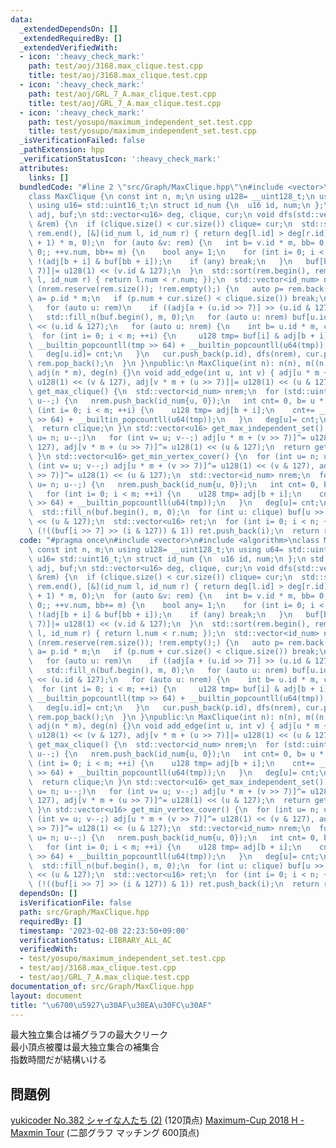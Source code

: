 ```yaml
---
data:
  _extendedDependsOn: []
  _extendedRequiredBy: []
  _extendedVerifiedWith:
  - icon: ':heavy_check_mark:'
    path: test/aoj/3168.max_clique.test.cpp
    title: test/aoj/3168.max_clique.test.cpp
  - icon: ':heavy_check_mark:'
    path: test/aoj/GRL_7_A.max_clique.test.cpp
    title: test/aoj/GRL_7_A.max_clique.test.cpp
  - icon: ':heavy_check_mark:'
    path: test/yosupo/maximum_independent_set.test.cpp
    title: test/yosupo/maximum_independent_set.test.cpp
  _isVerificationFailed: false
  _pathExtension: hpp
  _verificationStatusIcon: ':heavy_check_mark:'
  attributes:
    links: []
  bundledCode: "#line 2 \"src/Graph/MaxClique.hpp\"\n#include <vector>\n#include <algorithm>\n\
    class MaxClique {\n const int n, m;\n using u128= __uint128_t;\n using u64= std::uint64_t;\n\
    \ using u16= std::uint16_t;\n struct id_num {\n  u16 id, num;\n };\n std::vector<u128>\
    \ adj, buf;\n std::vector<u16> deg, clique, cur;\n void dfs(std::vector<id_num>\
    \ &rem) {\n  if (clique.size() < cur.size()) clique= cur;\n  std::sort(rem.begin(),\
    \ rem.end(), [&](id_num l, id_num r) { return deg[l.id] > deg[r.id]; });\n  buf.assign((n\
    \ + 1) * m, 0);\n  for (auto &v: rem) {\n   int b= v.id * m, bb= 0;\n   for (v.num=\
    \ 0;; ++v.num, bb+= m) {\n    bool any= 1;\n    for (int i= 0; i < m; ++i) any&=\
    \ !(adj[b + i] & buf[bb + i]);\n    if (any) break;\n   }\n   buf[bb + (v.id >>\
    \ 7)]|= u128(1) << (v.id & 127);\n  }\n  std::sort(rem.begin(), rem.end(), [&](id_num\
    \ l, id_num r) { return l.num < r.num; });\n  std::vector<id_num> nrem;\n  for\
    \ (nrem.reserve(rem.size()); !rem.empty();) {\n   auto p= rem.back();\n   int\
    \ a= p.id * m;\n   if (p.num + cur.size() < clique.size()) break;\n   nrem.clear();\n\
    \   for (auto u: rem)\n    if ((adj[a + (u.id >> 7)] >> (u.id & 127)) & 1) nrem.emplace_back(u);\n\
    \   std::fill_n(buf.begin(), m, 0);\n   for (auto u: nrem) buf[u.id >> 7]|= u128(1)\
    \ << (u.id & 127);\n   for (auto u: nrem) {\n    int b= u.id * m, cnt= 0;\n  \
    \  for (int i= 0; i < m; ++i) {\n     u128 tmp= buf[i] & adj[b + i];\n     cnt+=\
    \ __builtin_popcountll(tmp >> 64) + __builtin_popcountll(u64(tmp));\n    }\n \
    \   deg[u.id]= cnt;\n   }\n   cur.push_back(p.id), dfs(nrem), cur.pop_back(),\
    \ rem.pop_back();\n  }\n }\npublic:\n MaxClique(int n): n(n), m((n + 127) >> 7),\
    \ adj(n * m), deg(n) {}\n void add_edge(int u, int v) { adj[u * m + (v >> 7)]|=\
    \ u128(1) << (v & 127), adj[v * m + (u >> 7)]|= u128(1) << (u & 127); }\n std::vector<u16>\
    \ get_max_clique() {\n  std::vector<id_num> nrem;\n  for (std::uint16_t u= n;\
    \ u--;) {\n   nrem.push_back(id_num{u, 0});\n   int cnt= 0, b= u * m;\n   for\
    \ (int i= 0; i < m; ++i) {\n    u128 tmp= adj[b + i];\n    cnt+= __builtin_popcountll(tmp\
    \ >> 64) + __builtin_popcountll(u64(tmp));\n   }\n   deg[u]= cnt;\n  }\n  dfs(nrem);\n\
    \  return clique;\n }\n std::vector<u16> get_max_independent_set() {\n  for (int\
    \ u= n; u--;)\n   for (int v= u; v--;) adj[u * m + (v >> 7)]^= u128(1) << (v &\
    \ 127), adj[v * m + (u >> 7)]^= u128(1) << (u & 127);\n  return get_max_clique();\n\
    \ }\n std::vector<u16> get_min_vertex_cover() {\n  for (int u= n; u--;)\n   for\
    \ (int v= u; v--;) adj[u * m + (v >> 7)]^= u128(1) << (v & 127), adj[v * m + (u\
    \ >> 7)]^= u128(1) << (u & 127);\n  std::vector<id_num> nrem;\n  for (std::uint16_t\
    \ u= n; u--;) {\n   nrem.push_back(id_num{u, 0});\n   int cnt= 0, b= u * m;\n\
    \   for (int i= 0; i < m; ++i) {\n    u128 tmp= adj[b + i];\n    cnt+= __builtin_popcountll(tmp\
    \ >> 64) + __builtin_popcountll(u64(tmp));\n   }\n   deg[u]= cnt;\n  }\n  dfs(nrem);\n\
    \  std::fill_n(buf.begin(), m, 0);\n  for (int u: clique) buf[u >> 7]|= u128(1)\
    \ << (u & 127);\n  std::vector<u16> ret;\n  for (int i= 0; i < n; ++i)\n   if\
    \ (!((buf[i >> 7] >> (i & 127)) & 1)) ret.push_back(i);\n  return ret;\n }\n};\n"
  code: "#pragma once\n#include <vector>\n#include <algorithm>\nclass MaxClique {\n\
    \ const int n, m;\n using u128= __uint128_t;\n using u64= std::uint64_t;\n using\
    \ u16= std::uint16_t;\n struct id_num {\n  u16 id, num;\n };\n std::vector<u128>\
    \ adj, buf;\n std::vector<u16> deg, clique, cur;\n void dfs(std::vector<id_num>\
    \ &rem) {\n  if (clique.size() < cur.size()) clique= cur;\n  std::sort(rem.begin(),\
    \ rem.end(), [&](id_num l, id_num r) { return deg[l.id] > deg[r.id]; });\n  buf.assign((n\
    \ + 1) * m, 0);\n  for (auto &v: rem) {\n   int b= v.id * m, bb= 0;\n   for (v.num=\
    \ 0;; ++v.num, bb+= m) {\n    bool any= 1;\n    for (int i= 0; i < m; ++i) any&=\
    \ !(adj[b + i] & buf[bb + i]);\n    if (any) break;\n   }\n   buf[bb + (v.id >>\
    \ 7)]|= u128(1) << (v.id & 127);\n  }\n  std::sort(rem.begin(), rem.end(), [&](id_num\
    \ l, id_num r) { return l.num < r.num; });\n  std::vector<id_num> nrem;\n  for\
    \ (nrem.reserve(rem.size()); !rem.empty();) {\n   auto p= rem.back();\n   int\
    \ a= p.id * m;\n   if (p.num + cur.size() < clique.size()) break;\n   nrem.clear();\n\
    \   for (auto u: rem)\n    if ((adj[a + (u.id >> 7)] >> (u.id & 127)) & 1) nrem.emplace_back(u);\n\
    \   std::fill_n(buf.begin(), m, 0);\n   for (auto u: nrem) buf[u.id >> 7]|= u128(1)\
    \ << (u.id & 127);\n   for (auto u: nrem) {\n    int b= u.id * m, cnt= 0;\n  \
    \  for (int i= 0; i < m; ++i) {\n     u128 tmp= buf[i] & adj[b + i];\n     cnt+=\
    \ __builtin_popcountll(tmp >> 64) + __builtin_popcountll(u64(tmp));\n    }\n \
    \   deg[u.id]= cnt;\n   }\n   cur.push_back(p.id), dfs(nrem), cur.pop_back(),\
    \ rem.pop_back();\n  }\n }\npublic:\n MaxClique(int n): n(n), m((n + 127) >> 7),\
    \ adj(n * m), deg(n) {}\n void add_edge(int u, int v) { adj[u * m + (v >> 7)]|=\
    \ u128(1) << (v & 127), adj[v * m + (u >> 7)]|= u128(1) << (u & 127); }\n std::vector<u16>\
    \ get_max_clique() {\n  std::vector<id_num> nrem;\n  for (std::uint16_t u= n;\
    \ u--;) {\n   nrem.push_back(id_num{u, 0});\n   int cnt= 0, b= u * m;\n   for\
    \ (int i= 0; i < m; ++i) {\n    u128 tmp= adj[b + i];\n    cnt+= __builtin_popcountll(tmp\
    \ >> 64) + __builtin_popcountll(u64(tmp));\n   }\n   deg[u]= cnt;\n  }\n  dfs(nrem);\n\
    \  return clique;\n }\n std::vector<u16> get_max_independent_set() {\n  for (int\
    \ u= n; u--;)\n   for (int v= u; v--;) adj[u * m + (v >> 7)]^= u128(1) << (v &\
    \ 127), adj[v * m + (u >> 7)]^= u128(1) << (u & 127);\n  return get_max_clique();\n\
    \ }\n std::vector<u16> get_min_vertex_cover() {\n  for (int u= n; u--;)\n   for\
    \ (int v= u; v--;) adj[u * m + (v >> 7)]^= u128(1) << (v & 127), adj[v * m + (u\
    \ >> 7)]^= u128(1) << (u & 127);\n  std::vector<id_num> nrem;\n  for (std::uint16_t\
    \ u= n; u--;) {\n   nrem.push_back(id_num{u, 0});\n   int cnt= 0, b= u * m;\n\
    \   for (int i= 0; i < m; ++i) {\n    u128 tmp= adj[b + i];\n    cnt+= __builtin_popcountll(tmp\
    \ >> 64) + __builtin_popcountll(u64(tmp));\n   }\n   deg[u]= cnt;\n  }\n  dfs(nrem);\n\
    \  std::fill_n(buf.begin(), m, 0);\n  for (int u: clique) buf[u >> 7]|= u128(1)\
    \ << (u & 127);\n  std::vector<u16> ret;\n  for (int i= 0; i < n; ++i)\n   if\
    \ (!((buf[i >> 7] >> (i & 127)) & 1)) ret.push_back(i);\n  return ret;\n }\n};"
  dependsOn: []
  isVerificationFile: false
  path: src/Graph/MaxClique.hpp
  requiredBy: []
  timestamp: '2023-02-08 22:23:50+09:00'
  verificationStatus: LIBRARY_ALL_AC
  verifiedWith:
  - test/yosupo/maximum_independent_set.test.cpp
  - test/aoj/3168.max_clique.test.cpp
  - test/aoj/GRL_7_A.max_clique.test.cpp
documentation_of: src/Graph/MaxClique.hpp
layout: document
title: "\u6700\u5927\u30AF\u30EA\u30FC\u30AF"
---
```

最大独立集合は補グラフの最大クリーク \
最小頂点被覆は最大独立集合の補集合 \
指数時間だが結構いける
## 問題例
[yukicoder No.382 シャイな人たち (2)](https://yukicoder.me/problems/no/382) (120頂点)
[Maximum-Cup 2018 H - Maxmin Tour](https://atcoder.jp/contests/maximum-cup-2018/tasks/maximum_cup_2018_h) (二部グラフ マッチング 600頂点)
